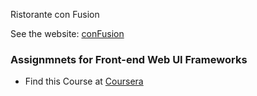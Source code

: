 Ristorante con Fusion

See the website: [conFusion](https://vikrantnegi.github.io/conFusion/)


### Assignmnets for Front-end Web UI Frameworks
* Find this Course at [Coursera](https://www.coursera.org/learn/web-frameworks/home/welcome)
